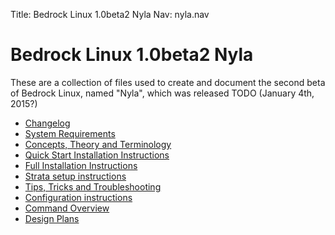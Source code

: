 Title: Bedrock Linux 1.0beta2 Nyla
Nav: nyla.nav

Bedrock Linux 1.0beta2 Nyla
===========================

These are a collection of files used to create and document the second beta of
Bedrock Linux, named "Nyla", which was released TODO (January 4th, 2015?)

- [Changelog](changelog.html)
- [System Requirements](systemrequirements.html)
- [Concepts, Theory and Terminology](concepts.html)
- [Quick Start Installation Instructions](quickstart.html)
- [Full Installation Instructions](install.html)
- [Strata setup instructions](strata.html)
- [Tips, Tricks and Troubleshooting](troubleshooting.html)
- [Configuration instructions](configure.html)
- [Command Overview](commands.html)
- [Design Plans](plans.html)
